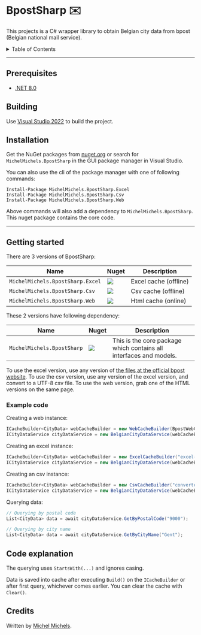 # BpostSharp ✉️

This projects is a C# wrapper library to obtain Belgian city data from bpost (Belgian national mail service).


<details>
<summary>Table of Contents</summary>

- [BpostSharp ✉️](#bpostsharp-️)
  - [Prerequisites](#prerequisites)
  - [Building](#building)
  - [Installation](#installation)
  - [Getting started](#getting-started)
    - [Example code](#example-code)
  - [Code explanation](#code-explanation)
  - [Credits](#credits)

</details>

---

## Prerequisites
- [.NET 8.0](https://dotnet.microsoft.com/en-us/download/dotnet/8.0)

## Building

Use [Visual Studio 2022](https://visualstudio.microsoft.com/vs/) to build the project. 

## Installation

Get the NuGet packages from [nuget.org](https://www.nuget.org/) or search for `MichelMichels.BpostSharp` in the GUI package manager in Visual Studio.

You can also use the cli of the package manager with one of following commands:

```cli
Install-Package MichelMichels.BpostSharp.Excel
Install-Package MichelMichels.BpostSharp.Csv
Install-Package MichelMichels.BpostSharp.Web
```

Above commands will also add a dependency to `MichelMichels.BpostSharp`. This nuget package contains the core code.

---

## Getting started

There are 3 versions of BpostSharp:

| Name                             | Nuget                                                                                                                                                  | Description           |
| -------------------------------- | ------------------------------------------------------------------------------------------------------------------------------------------------------ | --------------------- |
| `MichelMichels.BpostSharp.Excel` | <a href="https://www.nuget.org/packages/MichelMichels.BpostSharp.Excel"><img src="https://img.shields.io/nuget/v/MichelMichels.BpostSharp.Excel"/></a> | Excel cache (offline) |
| `MichelMichels.BpostSharp.Csv`   | <a href="https://www.nuget.org/packages/MichelMichels.BpostSharp.Csv"><img src="https://img.shields.io/nuget/v/MichelMichels.BpostSharp.Csv"/></a>     | Csv cache (offline)   |
| `MichelMichels.BpostSharp.Web`   | <a href="https://www.nuget.org/packages/MichelMichels.BpostSharp.Web"><img src="https://img.shields.io/nuget/v/MichelMichels.BpostSharp.Web"/></a>     | Html cache (online)   |

These 2 versions have following dependency: 

| Name                       | Nuget                                                                                                                                      | Description                                                        |
| -------------------------- | ------------------------------------------------------------------------------------------------------------------------------------------ | ------------------------------------------------------------------ |
| `MichelMichels.BpostSharp` | <a href="https://www.nuget.org/packages/MichelMichels.BpostSharp"><img src="https://img.shields.io/nuget/v/MichelMichels.BpostSharp"/></a> | This is the core package which contains all interfaces and models. |

To use the excel version, use any version of [the files at the official bpost website](https://www.bpost.be/nl/postcodevalidatie-tool).
To use the csv version, use any version of the excel version, and convert to a UTF-8 csv file.
To use the web version, grab one of the HTML versions on the same page.

### Example code

Creating a web instance:
```csharp
ICacheBuilder<CityData> webCacheBuilder = new WebCacheBuilder(BpostWebConstants.DutchEndpoint);
ICityDataService cityDataService = new BelgianCityDataService(webCacheBuilder);
```

Creating an excel instance:
```csharp
ICacheBuilder<CityData> webCacheBuilder = new ExcelCacheBuilder("excel-from-bpost.xls");
ICityDataService cityDataService = new BelgianCityDataService(webCacheBuilder);
```

Creating an csv instance:
```csharp
ICacheBuilder<CityData> webCacheBuilder = new CsvCacheBuilder("converted-excel-as-csv-from-bpost.csv");
ICityDataService cityDataService = new BelgianCityDataService(webCacheBuilder);
```


Querying data:
```csharp
// Querying by postal code
List<CityData> data = await cityDataService.GetByPostalCode("9000");

// Querying by city name
List<CityData> data = await cityDataService.GetByCityName("Gent");
```

## Code explanation

The querying uses `StartsWith(...)` and ignores casing.

Data is saved into cache after executing `Build()` on the `ICacheBuilder` or after first query, whichever comes earlier. You can clear the cache with `Clear()`.

## Credits

Written by [Michel Michels](https://github.com/MichelMichels).